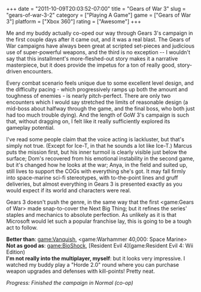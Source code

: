 +++
date = "2011-10-09T20:03:52-07:00"
title = "Gears of War 3"
slug = "gears-of-war-3-2"
category = ["Playing A Game"]
game = ["Gears of War 3"]
platform = ["Xbox 360"]
rating = ["Awesome"]
+++

Me and my buddy actually co-oped our way through Gears 3's campaign in the first couple days after it came out, and it was a real blast.  The Gears of War campaigns have always been great at scripted set-pieces and judicious use of super-powerful weapons, and the third is no exception -- I wouldn't say that this installment's more-fleshed-out story makes it a narrative masterpiece, but it does provide the impetus for a ton of really good, story-driven encounters.

Every combat scenario feels unique due to some excellent level design, and the difficulty pacing - which progressively ramps up both the amount and toughness of enemies - is nearly pitch-perfect.  There are only two encounters which I would say stretched the limits of reasonable design (a mid-boss about halfway through the game, and the final boss, who both just had too much trouble dying).  And the length of GoW 3's campaign is such that, without dragging on, I felt like it really sufficiently explored its gameplay potential.

I've read some people claim that the voice acting is lackluster, but that's simply not true.  (Except for Ice-T, in that he sounds a lot like Ice-T.)  Marcus puts the mission first, but his inner turmoil is clearly visible just below the surface; Dom's recovered from his emotional instability in the second game, but it's changed how he looks at the war; Anya, in the field and suited up, still lives to support the COGs with everything she's got.  It may fall firmly into space-marine sci-fi stereotypes, with to-the-point lines and gruff deliveries, but almost everything in Gears 3 is presented exactly as you would expect if its world and characters were real.

Gears 3 doesn't push the genre, in the same way that the first <game:Gears of War> made snap-to-cover the Next Big Thing; but it refines the series' staples and mechanics to absolute perfection.  As unlikely as it is that Microsoft would let such a popular franchise lay, this is going to be a tough act to follow.

<b>Better than</b>: <game:Vanquish>, <game:Warhammer 40,000: Space Marine>  
<b>Not as good as</b>: <game:BioShock>, [Resident Evil 4](game:Resident Evil 4: Wii Edition)  
<b>I'm not really into the multiplayer, myself</b>: but it looks very impressive.  I watched my buddy play a "Horde 2.0" round where you can purchase weapon upgrades and defenses with kill-points!  Pretty neat.

<i>Progress: Finished the campaign in Normal (co-op)</i>